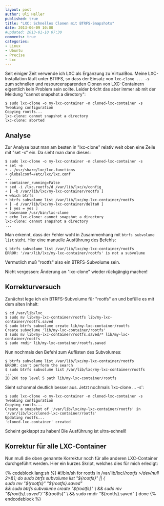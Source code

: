 ```yaml
---
layout: post
author: Uli Heller
published: true
title: "LXC: Schnelles Clonen mit BTRFS-Snapshots"
date: 2013-06-09 10:00
#updated: 2013-01-10 07:30
comments: true
categories: 
- Linux
- Ubuntu
- Precise
- Lxc
---
```


Seit einiger Zeit verwende ich LXC als Ergänzung zu VirtualBox.
Meine LXC-Installation läuft unter BTRFS, so dass der Einsatz von
`lxc-clone ... -s` zum schnellen und resourcensparenden Clonen
von LXC-Containern eigentlich kein Problem sein sollte. Leider bricht
das aber immer ab mit der Meldung "cannot snapshot a directory":

    $ sudo lxc-clone -o my-lxc-container -n cloned-lxc-container -s
    Tweaking configuration
    Copying rootfs...
    lxc-clone: cannot snapshot a directory
    lxc-clone: aborted

<!-- more -->

## Analyse

Zur Analyse baut man am besten in "lxc-clone" relativ weit oben eine
Zeile mit "set -x" ein. Da sieht man dann dieses:

    $ sudo lxc-clone -o my-lxc-container -n cloned-lxc-container -s
    + set -e
    + . /usr/share/lxc/lxc.functions
    + globalconf=/etc/lxc/lxc.conf
    ...
    + container_running=False
    + sed -i /lxc.rootfs/d /var/lib/lxc/x/config
    + [ -b /var/lib/lxc/my-lxc-container/rootfs ]
    + which btrfs
    + btrfs subvolume list /var/lib/lxc/my-lxc-container/rootfs
    + [ -d /var/lib/lxc/my-lxc-container/delta0 ]
    + [ yes = yes ]
    + basename /usr/bin/lxc-clone
    + echo lxc-clone: cannot snapshot a directory
    lxc-clone: cannot snapshot a directory
    ...

Man erkennt, dass der Fehler wohl in Zusammenhang mit `btrfs subvolume list`
steht. Hier eine manuelle Ausführung des Befehls:

    $ btrfs subvolume list /var/lib/lxc/my-lxc-container/rootfs
    ERROR: '/var/lib/lxc/my-lxc-container/rootfs' is not a subvolume

Vermutlich muß "rootfs" also ein BTRFS-Subvolume sein.

Nicht vergessen: Änderung an "lxc-clone" wieder rückgängig machen!

## Korrekturversuch

Zunächst lege ich ein BTRFS-Subvolume für "rootfs" an und
befülle es mit dem alten Inhalt:

    $ cd /var/lib/lxc
    $ sudo mv lib/my-lxc-container/rootfs lib/my-lxc-container/rootfs.saved
    $ sudo btrfs subvolume create lib/my-lxc-container/rootfs
    Create subvolume 'lib/my-lxc-container/rootfs'
    $ sudo mv lib/my-lxc-container/rootfs.saved/* lib/my-lxc-container/rootfs
    $ sudo rmdir lib/my-lxc-container/rootfs.saved

Nun nochmals den Befehl zum Auflisten des Subvolumes:

    $ btrfs subvolume list /var/lib/lxc/my-lxc-container/rootfs
    ERROR: can't perform the search
    $ sudo btrfs subvolume list /var/lib/lxc/my-lxc-container/rootfs
    ...
    ID 260 top level 5 path lib/my-lxc-container/rootfs

Sieht schonmal deutlich besser aus. Jetzt nochmals `lxc-clone ... -s':

    $ sudo lxc-clone -o my-lxc-container -n cloned-lxc-container -s
    Tweaking configuration
    Copying rootfs...
    Create a snapshot of '/var/lib/lxc/my-lxc-container/rootfs' in '/var/lib/lxc/cloned-lxc-container/rootfs'
    Updating rootfs...
    'cloned-lxc-container' created

Scheint geklappt zu haben! Die Ausführung ist ultra-schnell!

## Korrektur für alle LXC-Container

Nun muß die oben genannte Korrektur noch für alle anderen LXC-Container
durchgeführt werden. Hier ein kurzes Skript, welches dies für mich
erledigt:

{% codeblock lang:sh %}
#!/bin/sh
for rootfs in /var/lib/lxc/*/rootfs >/dev/null 2>&1; do
  sudo btrfs subvolume list "${rootfs}" || {  
    sudo mv "${rootfs}" "${rootfs}.saved" \
    && sudo btrfs subvolume create "${rootfs}" \
    && sudo mv "${rootfs}.saved"/* "${rootfs}" \
    && sudo rmdir "${rootfs}.saved"
  }
done
{% endcodeblock %}
